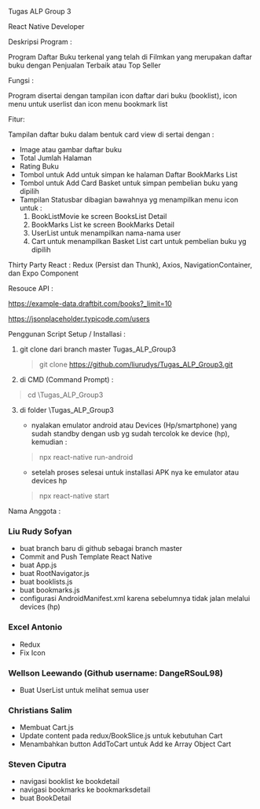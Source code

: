 Tugas ALP Group 3

React Native Developer

Deskripsi Program :

Program Daftar Buku terkenal yang telah di Filmkan yang merupakan daftar buku dengan Penjualan Terbaik atau Top Seller

Fungsi :

Program disertai dengan tampilan icon daftar dari buku (booklist), icon menu untuk userlist dan icon menu bookmark list 

Fitur:

Tampilan daftar buku dalam bentuk card view di sertai dengan : 
* Image atau gambar daftar buku 
* Total Jumlah Halaman
* Rating Buku
* Tombol untuk Add untuk simpan ke halaman Daftar BookMarks List
* Tombol untuk Add Card Basket untuk simpan pembelian buku yang dipilih
* Tampilan Statusbar dibagian bawahnya yg menampilkan menu icon untuk : 
  1. BookListMovie ke screen BooksList Detail
  2. BookMarks List ke screen BookMarks Detail
  3. UserList untuk menampilkan nama-nama user
  4. Cart untuk menampilkan Basket List cart untuk pembelian buku yg dipilih
  
Thirty Party React : 
Redux (Persist dan Thunk), Axios, NavigationContainer, dan Expo Component

Resouce API : 

https://example-data.draftbit.com/books?_limit=10

https://jsonplaceholder.typicode.com/users

Penggunan Script Setup / Installasi :

1. git clone dari branch master Tugas_ALP_Group3
    
   > git clone https://github.com/liurudys/Tugas_ALP_Group3.git

2. di CMD  (Command Prompt) :
   
  > cd \Tugas_ALP_Group3
   
3. di folder \Tugas_ALP_Group3  
   
   * nyalakan emulator android atau Devices (Hp/smartphone) yang sudah standby dengan usb yg sudah tercolok ke device (hp), kemudian :
  
   > npx react-native run-android

   * setelah proses selesai untuk installasi APK nya ke emulator atau devices hp

   > npx react-native start

Nama Anggota : 

### Liu Rudy Sofyan
- buat branch baru di github sebagai branch master
- Commit and Push Template React Native
- buat App.js
- buat RootNavigator.js
- buat booklists.js
- buat bookmarks.js
- configurasi AndroidManifest.xml karena sebelumnya tidak jalan melalui devices (hp)

### Excel Antonio
- Redux
- Fix Icon

### Wellson Leewando (Github username: DangeRSouL98)
- Buat UserList untuk melihat semua user

### Christians Salim
- Membuat Cart.js
- Update content pada redux/BookSlice.js untuk kebutuhan Cart
- Menambahkan button AddToCart untuk Add ke Array Object Cart

### Steven Ciputra
- navigasi booklist ke bookdetail
- navigasi bookmarks ke bookmarksdetail
- buat BookDetail
